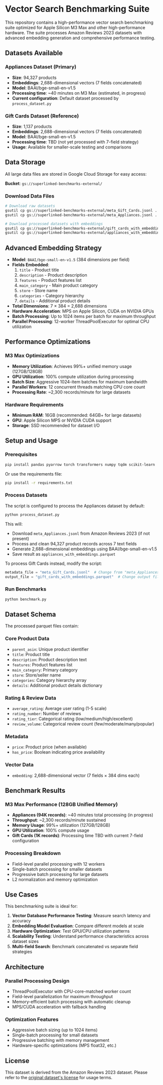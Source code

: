 # Vector Search Benchmarking Suite

This repository contains a high-performance vector search benchmarking suite optimized for Apple Silicon M3 Max and other high-performance hardware. The suite processes Amazon Reviews 2023 datasets with advanced embedding generation and comprehensive performance testing.

## Datasets Available

### Appliances Dataset (Primary)
- **Size**: 94,327 products 
- **Embeddings**: 2,688-dimensional vectors (7 fields concatenated)
- **Model**: BAAI/bge-small-en-v1.5
- **Processing time**: ~40 minutes on M3 Max (estimated, in progress)
- **Current configuration**: Default dataset processed by `process_dataset.py`

### Gift Cards Dataset (Reference)
- **Size**: 1,137 products
- **Embeddings**: 2,688-dimensional vectors (7 fields concatenated)
- **Model**: BAAI/bge-small-en-v1.5
- **Processing time**: TBD (not yet processed with 7-field strategy)
- **Usage**: Available for smaller-scale testing and comparisons

## Data Storage

All large data files are stored in Google Cloud Storage for easy access:

**Bucket**: `gs://superlinked-benchmarks-external/`

### Download Data Files

```bash
# Download raw datasets
gsutil cp gs://superlinked-benchmarks-external/meta_Gift_Cards.jsonl .
gsutil cp gs://superlinked-benchmarks-external/meta_Appliances.jsonl .

# Download processed datasets with embeddings
gsutil cp gs://superlinked-benchmarks-external/gift_cards_with_embeddings.parquet .
gsutil cp gs://superlinked-benchmarks-external/appliances_with_embeddings.parquet .
```

## Advanced Embedding Strategy

- **Model**: `BAAI/bge-small-en-v1.5` (384 dimensions per field)
- **Fields Embedded**: 
  1. `title` - Product title
  2. `description` - Product description
  3. `features` - Product features list
  4. `main_category` - Main product category
  5. `store` - Store name
  6. `categories` - Category hierarchy
  7. `details` - Additional product details
- **Total Dimensions**: 7 × 384 = 2,688 dimensions
- **Hardware Acceleration**: MPS on Apple Silicon, CUDA on NVIDIA GPUs
- **Batch Processing**: Up to 1024 items per batch for maximum throughput
- **Parallel Processing**: 12-worker ThreadPoolExecutor for optimal CPU utilization

## Performance Optimizations

### M3 Max Optimizations
- **Memory Utilization**: Achieves 99%+ unified memory usage (127GB/128GB)
- **GPU Utilization**: 100% compute utilization during processing
- **Batch Size**: Aggressive 1024-item batches for maximum bandwidth
- **Parallel Workers**: 12 concurrent threads matching CPU core count
- **Processing Rate**: ~2,300 records/minute for large datasets

### Hardware Requirements
- **Minimum RAM**: 16GB (recommended: 64GB+ for large datasets)
- **GPU**: Apple Silicon MPS or NVIDIA CUDA support
- **Storage**: SSD recommended for dataset I/O

## Setup and Usage

### Prerequisites

```bash
pip install pandas pyarrow torch transformers numpy tqdm scikit-learn
```

Or use the requirements file:
```bash
pip install -r requirements.txt
```

### Process Datasets

The script is configured to process the Appliances dataset by default:

```bash
python process_dataset.py
```

This will:
- Download `meta_Appliances.jsonl` from Amazon Reviews 2023 (if not present)
- Process and clean 94,327 product records across 7 text fields
- Generate 2,688-dimensional embeddings using BAAI/bge-small-en-v1.5
- Save result as `appliances_with_embeddings.parquet`

To process Gift Cards instead, modify the script:
```python
metadata_file = "meta_Gift_Cards.jsonl"  # Change from "meta_Appliances.jsonl"
output_file = "gift_cards_with_embeddings.parquet"  # Change output filename
```

### Run Benchmarks

```bash
python benchmark.py
```

## Dataset Schema

The processed parquet files contain:

### Core Product Data
- `parent_asin`: Unique product identifier
- `title`: Product title
- `description`: Product description text
- `features`: Product features list
- `main_category`: Primary category
- `store`: Store/seller name
- `categories`: Category hierarchy array
- `details`: Additional product details dictionary

### Rating & Review Data
- `average_rating`: Average user rating (1-5 scale)
- `rating_number`: Number of reviews
- `rating_tier`: Categorical rating (low/medium/high/excellent)
- `review_volume`: Categorical review count (few/moderate/many/popular)

### Metadata
- `price`: Product price (when available)
- `has_price`: Boolean indicating price availability

### Vector Data
- `embedding`: 2,688-dimensional vector (7 fields × 384 dims each)

## Benchmark Results

### M3 Max Performance (128GB Unified Memory)
- **Appliances (94K records)**: ~40 minutes total processing (in progress)
- **Throughput**: ~2,300 records/minute sustained
- **Memory Usage**: 99%+ utilization (127GB/128GB)
- **GPU Utilization**: 100% compute usage
- **Gift Cards (1K records)**: Processing time TBD with current 7-field configuration

### Processing Breakdown
- Field-level parallel processing with 12 workers
- Single-batch processing for smaller datasets
- Progressive batch processing for large datasets
- L2 normalization and memory optimization

## Use Cases

This benchmarking suite is ideal for:

1. **Vector Database Performance Testing**: Measure search latency and accuracy
2. **Embedding Model Evaluation**: Compare different models at scale
3. **Hardware Optimization**: Test GPU/CPU utilization patterns
4. **Scalability Testing**: Understand performance characteristics across dataset sizes
5. **Multi-field Search**: Benchmark concatenated vs separate field strategies

## Architecture

### Parallel Processing Design
- ThreadPoolExecutor with CPU-core-matched worker count
- Field-level parallelization for maximum throughput
- Memory-efficient batch processing with automatic cleanup
- MPS/CUDA acceleration with fallback handling

### Optimization Features
- Aggressive batch sizing (up to 1024 items)
- Single-batch processing for small datasets
- Progressive batching with memory management
- Hardware-specific optimizations (MPS float32, etc.)

## License

This dataset is derived from the Amazon Reviews 2023 dataset. Please refer to the [original dataset's license](https://amazon-reviews-2023.github.io/) for usage terms.